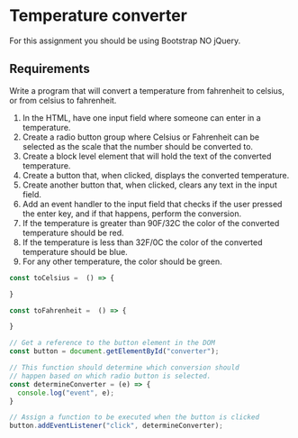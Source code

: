 # Temperature converter

For this assignment you should be using Bootstrap NO jQuery.

## Requirements

Write a program that will convert a temperature from fahrenheit to celsius, or from celsius to fahrenheit.

1. In the HTML, have one input field where someone can enter
  in a temperature.
2. Create a radio button group where Celsius or Fahrenheit 
  can be selected as the scale that the number should be 
  converted to.
3. Create a block level element that will hold the text of the
  converted temperature.
4. Create a button that, when clicked, displays the converted
  temperature.
5. Create another button that, when clicked, clears any text
  in the input field.
6. Add an event handler to the input field that checks if the 
  user pressed the enter key, and if that happens, perform
  the conversion.
7. If the temperature is greater than 90F/32C the color of 
  the converted temperature should be red.
8. If the temperature is less than 32F/0C the color of 
  the converted temperature should be blue.
9. For any other temperature, the color should be green.

```js
const toCelsius =  () => {

}

const toFahrenheit =  () => {

}

// Get a reference to the button element in the DOM
const button = document.getElementById("converter");

// This function should determine which conversion should
// happen based on which radio button is selected.
const determineConverter = (e) => {
  console.log("event", e);
}

// Assign a function to be executed when the button is clicked
button.addEventListener("click", determineConverter);
```